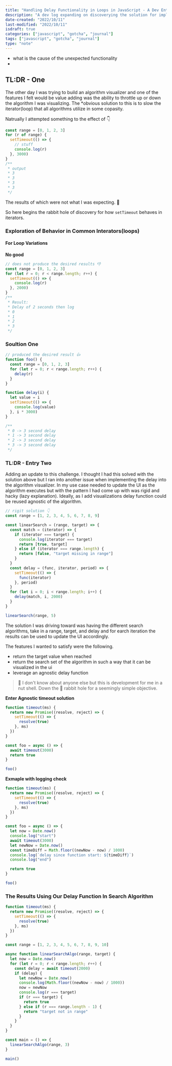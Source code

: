```yaml
---
title: "Handling Delay Functionality in Loops in JavaScript - A Dev Entry TL:DR"
description: "A dev log expanding on discoverying the solution for implmenting delays in loops"
date-created: "2022/10/11"
last-modified: "2022/10/11"
isdraft: true
categories: ["javascript", "gotcha", "journal"]
tags: ["javascript", "gotcha", "journal"]
type: "note"
---
```


- what is the cause of the unexpected functionality
-

## TL:DR - One

The other day I was trying to build an algorithm visualizer and one of the features I felt would be value adding was the ability to throttle up or down the algorithm I was visualizing. The \*obvious solution to this is to slow the iterator(loop) that all algorithms utilize in some copasity.

Natrually I attempted something to the effect of 👇

```js
const range = [0, 1, 2, 3]
for (r of range) {
  setTimeout(() => {
    // stuff
    console.log(r)
  }, 3000)
}
/**
 * output
 * 3
 * 3
 * 3
 * 3
 */
```

The results of which were not what I was expecting. 🤔

So here begins the rabbit hole of discovery for how `setTimeout` behaves in iterators.

### Exploration of Behavior in Common Interators(loops)

#### For Loop Variations

**No good**

```js
// does not produce the desired results 👎
const range = [0, 1, 2, 3]
for (let r = 0; r < range.length; r++) {
  setTimeout(() => {
    console.log(r)
  }, 2000)
}
/**
 * Result:
 * Delay of 2 seconds then log
 * 0
 * 1
 * 2
 * 3
 */
```

### Soultion One

```js
// produced the desired result 👍
function foo() {
  const range = [0, 1, 2, 3]
  for (let r = 0; r < range.length; r++) {
    delay(r)
  }
}

function delay(i) {
  let value = i
  setTimeout(() => {
    console.log(value)
  }, i * 3000)
}

/**
 * 0 -> 3 second delay
 * 1 -> 3 second delay
 * 2 -> 3 second delay
 * 3 -> 3 second delay
 */
```

### TL:DR - Entry Two

Adding an update to this challenge. I thought I had this solved with the solution above but I ran into another issue when implementing the delay into the algorithm visualizer. In my use case needed to update the UI as the algorithm executes but with the pattern I had come up with was rigid and hacky (lazy explanation). Ideally, as I add visualizations delay function could be reused agnostic of the algorithm.

```js
// rigit solution 👇
const range = [1, 2, 3, 4, 5, 6, 7, 8, 9]

const linearSearch = (range, target) => {
  const match = (iterator) => {
    if (iterator === target) {
      console.log(iterator === target)
      return [true, target]
    } else if (iterator === range.length) {
      return [false, "target missing in range"]
    }
  }
  const delay = (func, iterator, period) => {
    setTimeout(() => {
      func(iterator)
    }, period)
  }
  for (let i = 0; i < range.length; i++) {
    delay(match, i, 2000)
  }
}

linearSearch(range, 5)
```

The solution I was driving toward was having the different search algorithms, take in a range, target, and delay and for earch iteration the results can be used to update the UI accordingly.

The features I wanted to satisfy were the following.

- return the target value when reached
- return the search set of the algorithm in such a way that it can be visualized in the ui
- leverage an agnostic delay function

> 👾 I don't know about anyone else but this is development for me in a nut shell. Down the 🐇 rabbit hole for a seemingly simple objective.

**Enter Agnostic timeout solution**

```js
function timeout(ms) {
  return new Promise((resolve, reject) => {
    setTimeout(() => {
      resolve(true)
    }, ms)
  })
}

const foo = async () => {
  await timeout(3000)
  return true
}

foo()
```

**Exmaple with logging check**

```js
function timeout(ms) {
  return new Promise((resolve, reject) => {
    setTimeout(() => {
      resolve(true)
    }, ms)
  })
}

const foo = async () => {
  let now = Date.now()
  console.log("start")
  await timeout(3000)
  let newNow = Date.now()
  const timeDiff = Math.floor((newNow - now) / 1000)
  console.log(`delay since function start: ${timeDiff}`)
  console.log("end")

  return true
}

foo()
```

### The Results Using Our Delay Function In Search Algorithm

```js
function timeout(ms) {
  return new Promise((resolve, reject) => {
    setTimeout(() => {
      resolve(true)
    }, ms)
  })
}

const range = [1, 2, 3, 4, 5, 6, 7, 8, 9, 10]

async function linearSearchAlgo(range, target) {
  let now = Date.now()
  for (let r = 0; r < range.length; r++) {
    const delay = await timeout(2000)
    if (delay) {
      let newNow = Date.now()
      console.log(Math.floor((newNow - now) / 1000))
      now = newNow
      console.log(r === target)
      if (r === target) {
        return true
      } else if (r === range.length - 1) {
        return "target not in range"
      }
    }
  }
}

const main = () => {
  linearSearchAlgo(range, 3)
}

main()
```
